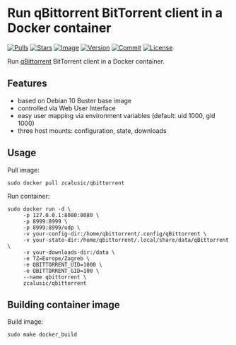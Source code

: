 # Run qBittorrent BitTorrent client in a Docker container

[![Pulls](https://img.shields.io/docker/pulls/zcalusic/qbittorrent.svg)](https://hub.docker.com/r/zcalusic/qbittorrent/)
[![Stars](https://img.shields.io/docker/stars/zcalusic/qbittorrent.svg)](https://hub.docker.com/r/zcalusic/qbittorrent/)
[![Image](https://images.microbadger.com/badges/image/zcalusic/qbittorrent.svg)](https://microbadger.com/images/zcalusic/qbittorrent/)
[![Version](https://images.microbadger.com/badges/version/zcalusic/qbittorrent.svg)](https://microbadger.com/images/zcalusic/qbittorrent/)
[![Commit](https://images.microbadger.com/badges/commit/zcalusic/qbittorrent.svg)](https://microbadger.com/images/zcalusic/qbittorrent/)
[![License](https://images.microbadger.com/badges/license/zcalusic/qbittorrent.svg)](https://microbadger.com/images/zcalusic/qbittorrent/)

Run [qBittorrent](https://www.qbittorrent.com/) BitTorrent client in a Docker container.

## Features

- based on Debian 10 Buster base image
- controlled via Web User Interface
- easy user mapping via environment variables (default: uid 1000, gid 1000)
- three host mounts: configuration, state, downloads

## Usage

Pull image:

```
sudo docker pull zcalusic/qbittorrent
```

Run container:

```
sudo docker run -d \
     -p 127.0.0.1:8080:8080 \
     -p 8999:8999 \
     -p 8999:8999/udp \
     -v your-config-dir:/home/qbittorrent/.config/qBittorrent \
     -v your-state-dir:/home/qbittorrent/.local/share/data/qBittorrent \
     -v your-downloads-dir:/data \
     -e TZ=Europe/Zagreb \
     -e QBITTORRENT_UID=1000 \
     -e QBITTORRENT_GID=100 \
     --name qbittorrent \
     zcalusic/qbittorrent
```

## Building container image

Build image:

```
sudo make docker_build
```
